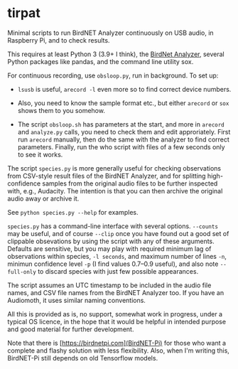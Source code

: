 # tirpat
Minimal scripts to run BirdNET Analyzer continuously on USB audio, in Raspberry Pi,
and to check results.

This requires at least Python 3 (3.9+ I think), the 
[BirdNet Analyzer](https://github.com/kahst/BirdNET-Analyzer), several Python packages like pandas,
and the command line utility sox.

For continuous recording, use `obsloop.py`, run in background. To set up:

* `lsusb` is useful, `arecord -l` even more so to find correct device numbers. 

* Also, you need to know the sample format etc., but either `arecord` or `sox` shows them to you somehow. 

* The script `obsloop.sh` has parameters at the start, and more in `arecord` and `analyze.py` calls, you
need to check them and edit approriately. First run `arecord` manually, then do the same with the analyzer
to find correct parameters. Finally, run the who script with files of a few seconds only to see it works. 

The script `species.py` is more generally useful for checking observations from CSV-style result files
of the BirdNET Analyzer, and for splitting high-confidence samples from the original audio files to be
further inspected with, e.g., Audacity. The intention is that you can then archive the original audio
away or archive it.

See `python species.py --help` for examples. 

`species.py` has a command-line interface with several options. `--counts` may be useful, and of course `--clip` 
once you have found out a good set of clippable obsevations by using the script with any of these arguments. 
Defaults are sensitive, but you may play with required minimum lag of observations within species, `-l seconds`, 
and maximum number of lines `-n`, minimun confidence level `-p` (I find values 0.7–0.9 useful), 
and also note `--full-only` to discard species with just few possible appearances. 

The script assumes an UTC timestamp to be included in the audio file names, and CSV file names
from the BirdNET Analyzer too. If you have an Audiomoth, it uses similar naming conventions. 

All this is provided as is, no support, somewhat work in progress, under a typical OS licence, in the hope that
it would be helpful in intended purpose and good material for further development. 

Note that there is [https://birdnetpi.com](BirdNET-Pi) for those who want a complete and flashy solution with 
less flexibility. Also, when I'm writing this, BirdNET-Pi still depends on old Tensorflow models. 

